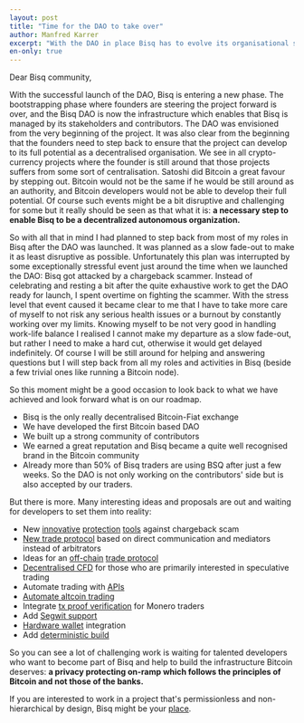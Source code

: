 ```yaml
---
layout: post
title: "Time for the DAO to take over"
author: Manfred Karrer
excerpt: "With the DAO in place Bisq has to evolve its organisational structure without its founders. The departure of the founders was planned from the very beginning. Now it is time to fulfill that plan.<br><br>"
en-only: true
---
```


Dear Bisq community,

With the successful launch of the DAO, Bisq is entering a new phase. The bootstrapping phase where founders are steering the project forward is over, and the Bisq DAO is now the infrastructure which enables that Bisq is managed by its stakeholders and contributors. The DAO was envisioned from the very beginning of the project. It was also clear from the beginning that the founders need to step back to ensure that the project can develop to its full potential as a decentralised organisation. We see in all crypto-currency projects where the founder is still around that those projects suffers from some sort of centralisation. Satoshi did Bitcoin a great favour by stepping out. Bitcoin would not be the same if he would be still around as an authority, and Bitcoin developers would not be able to develop their full potential. Of course such events might be a bit disruptive and challenging for some but it really should be seen as that what it is: **a necessary step to enable Bisq to be a decentralized autonomous organization.**

So with all that in mind I had planned to step back from most of my roles in Bisq after the DAO was launched. It was planned as a slow fade-out to make it as least disruptive as possible. Unfortunately this plan was interrupted by some exceptionally stressful event just around the time when we launched the DAO: Bisq got attacked by a chargeback scammer. Instead of celebrating and resting a bit after the quite exhaustive work to get the DAO ready for launch, I spent overtime on fighting the scammer. With the stress level that event caused it became clear to me that I have to take more care of myself to not risk any serious health issues or a burnout by constantly working over my limits. Knowing myself to be not very good in handling work-life balance I realised I cannot make my departure as a slow fade-out, but rather I need to make a hard cut, otherwise it would get delayed indefinitely. Of course I will be still around for helping and answering questions but I will step back from all my roles and activities in Bisq (beside a few trivial ones like running a Bitcoin node).

So this moment might be a good occasion to look back to what we have achieved and look forward what is on our roadmap.

- Bisq is the only really decentralised Bitcoin-Fiat exchange
- We have developed the first Bitcoin based DAO
- We built up a strong community of contributors
- We earned a great reputation and Bisq became a quite well recognised brand in the Bitcoin community
- Already more than 50% of Bisq traders are using BSQ after just a few weeks. So the DAO is not only working on the contributors' side but is also accepted by our traders.

But there is more. Many interesting ideas and proposals are out and waiting for developers to set them into reality:
- New [innovative](https://github.com/bisq-network/proposals/issues/78) [protection](https://github.com/bisq-network/proposals/issues/79) [tools](https://github.com/bisq-network/proposals/issues/83) against chargeback scam
- [New trade protocol](https://github.com/bisq-network/proposals/issues/52) based on direct communication and mediators instead of arbitrators
- Ideas for an [off-chain](https://github.com/bisq-network/proposals/issues/32) [trade protocol](https://github.com/bisq-network/proposals/issues/76)
- [Decentralised CFD](https://github.com/bisq-network/proposals/issues/85) for those who are primarily interested in speculative trading
- Automate trading with [APIs](https://github.com/bisq-network/bisq/tree/http-api)
- [Automate altcoin trading](https://github.com/bisq-network/proposals/issues/87)
- Integrate [tx proof verification](https://github.com/bisq-network/proposals/issues/86) for Monero traders
- Add [Segwit support](https://github.com/bisq-network/bitcoinj/issues/33)
- [Hardware wallet](https://github.com/bisq-network/proposals/issues/88) integration
- Add [deterministic build](https://github.com/bisq-network/proposals/issues/89)

So you can see a lot of challenging work is waiting for talented developers who want to become part of Bisq and help to build the infrastructure Bitcoin deserves: **a privacy protecting on-ramp which follows the principles of Bitcoin and not those of the banks.**

If you are interested to work in a project that's permissionless and non-hierarchical by design, Bisq might be your [place](https://docs.bisq.network/contributor-checklist.html).
